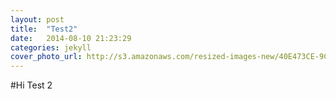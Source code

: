 ```yaml
---
layout: post
title:  "Test2"
date:   2014-08-10 21:23:29
categories: jekyll
cover_photo_url: http://s3.amazonaws.com/resized-images-new/40E473CE-9C84-4D7A-A1A5-31B2D8A2A35C
---
```


#Hi Test 2